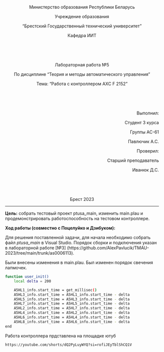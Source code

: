 <p align="center"> Министерство образования Республики Беларусь</p>
<p align="center">Учреждение образования</p>
<p align="center">“Брестский Государственный технический университет”</p>
<p align="center">Кафедра ИИТ</p>
<br><br><br>
<p align="center">Лабораторная работа №5</p>
<p align="center">По дисциплине “Теория и методы автоматического управления”</p>
<p align="center">Тема: “Работа с контроллером AXC F 2152”</p>
<br><br><br>
<p align="right">Выполнил:</p>
<p align="right">Студент 3 курса</p>
<p align="right">Группы АС-61</p>
<p align="right">Павлючик А.С.</p>
<p align="right">Проверил:</p>
<p align="right">Старший преподаватель</p>
<p align="right">Иванюк Д.С.</p>
<br><br><br>
<p align="center">Брест 2023</p>

---

<p> <strong>Цель:</strong> собрать тестовый проeкт ptusa_main, изменить main.plau и продемонстрировать работоспособность на тестовом контроллере.</p>

<p> <strong>Ход работы (совместно с Поцелуйко и Дзибуком):</strong> </p>
<p>Для решения поставленной задачи, для начала необходимо собрать файл <em>ptusa_main</em> в Visual Studio. Порядок сборки и подключения указан в лабораторной работе [№3] (https://github.com/AlexPavlucik/TMAU-2023/tree/main/trunk/as0006113).  </p>

<p>Были внесены изменения в main.plau. Был изменен порядок свечения лапмочек.</p>

``` bash
function user_init()
    local delta = 200

    A5HL1_info.start_time = get_millisec()
    A5HL3_info.start_time = A5HL1_info.start_time - delta
    A5HL5_info.start_time = A5HL3_info.start_time - delta
    A5HL7_info.start_time = A5HL5_info.start_time - delta
    A5HL2_info.start_time = A5HL7_info.start_time - delta
    A5HL4_info.start_time = A5HL2_info.start_time - delta
    A5HL6_info.start_time = A5HL4_info.start_time - delta
    A5HL8_info.start_time = A5HL6_info.start_time - delta
end
```

<p>Работа контроллера прдставлена на площадке ютуб </p>

``` bash
https://youtube.com/shorts/dQ2PyLuyWYQ?si=rofiJEyTblShCQ1V
```
